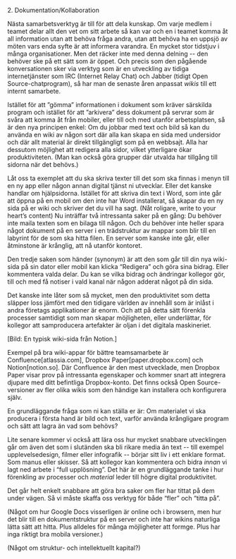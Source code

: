 2\. Dokumentation/Kollaboration

Nästa samarbetsverktyg är till för att dela kunskap. Om varje medlem i teamet delar allt den vet om sitt arbete så kan var och en i teamet komma åt all information utan att behöva fråga andra, utan att behöva ha en uppsjö av möten vars enda syfte är att informera varandra. En mycket stor tidstjuv i många organisationer. Men det räcker inte med denna delning -- den behöver ske på ett sätt som är öppet. Och precis som den pågående konversationen sker via verktyg som är en utveckling av tidiga internetjänster som IRC (Internet Relay Chat) och Jabber (tidigt Open Source-chatprogram), så har man de senaste åren anpassat *wikis* till ett internt samarbete. 

Istället för att ”gömma” informationen i dokument som kräver särskilda program och istället för att ”arkivera” dess dokument på servrar som är svåra att komma åt från mobiler, eller till och med utanför arbetsplatsen, så är den nya principen enkel: Om du jobbar med text och bild så kan du använda en wiki av någon sort där alla kan skapa en sida med undersidor och där allt material är direkt tillgängligt som på en webbsajt. Alla har dessutom möjlighet att redigera alla sidor, vilket ytterligare ökar produktiviteten. (Man kan också göra grupper där utvalda har tillgång till sidorna när det behövs.) 

Låt oss ta exemplet att du ska skriva texter till det som ska finnas i menyn till en ny app eller någon annan digital tjänst ni utvecklar. Eller det kanske handlar om hjälpsidorna. Istället för att skriva din text i Word, som inte går att öppna på en mobil om den inte har Word installerat, så skapar du en ny sida på er wiki och skriver det du vill ha sagt. (Nåt roligare, write to your heart’s content) Nu inträffar två intressanta saker på en gång: Du behöver inte maila texten som en bilaga till någon. Och du behöver inte heller spara något dokument på en server i en trädstruktur av mappar som blir till en labyrint för de som ska hitta filen. En server som kanske inte går, eller åtminstone är krånglig, att nå utanför kontoret. 

Den tredje saken som händer (synonym) är att den som går till din nya wiki-sida på sin dator eller mobil kan klicka “Redigera” och göra sina bidrag. Eller kommentera valda delar. Du kan se vilka bidrag och ändringar kollegor gör, till och med få notiser i vald kanal när någon adderat något på din sida.

Det kanske inte låter som så mycket, men den produktivitet som detta släpper loss jämfört med den tidigare världen av innehåll som är inlåst i andra företags applikationer är enorm. Och att på detta sätt förenkla processer samtidigt som man skapar möjligheten, eller underlättar, för kollegor att samproducera artefakter är oljan i det digitala maskineriet. 

\[Bild: En typisk wiki-sida från Notion.\]

Exempel på bra wiki-appar för bättre teamsamarbete är Confluence\[atlassia.com\], Dropbox Paper\[paper.dropbox.com\] och Notion\[notion.so\]. Där Confluence är den mest utvecklade, men Dropbox Paper visar prov på intressanta egenskaper och kommer snart att integrera djupare med ditt befintliga Dropbox-konto. Det finns också Open Source-versioner av fler olika wikis som den händige kan installera och konfigurera själv. 

En grundläggande fråga som ni kan ställa er är: Om materialet vi ska producera i första hand är bild och text, varför använda krångligare program och sätt att lagra än vad som behövs? 

Lite senare kommer vi också att lära oss hur mycket snabbare utvecklingen går om även det som i slutänden ska bli rikare media än text -- till exempel upplevelsedesign, filmer eller infografik -- börjar sitt liv i ett enklare format. Som manus eller skisser. Så att kollegor kan kommentera och bidra *innan* vi lagt ned arbete i “full upplösning”. Det här är en grundläggande tanke i hur förenkling av processer och *material* leder till högre digital produktivitet. 

Det går helt enkelt snabbare att göra bra saker om fler har tittat på dem under vägen. Så vi måste skaffa oss verktyg för både “fler” och “titta på”. 

(Något om hur Google Docs visserligen är online och i browsern, men hur det blir till en dokumentstruktur på en server och inte har wikins naturliga lätta sätt att hitta. Plus alldeles för många möjligheter att formge. Plus har inga riktigt bra mobila versioner.) 

(Något om struktur- och intellektuellt kapital?)